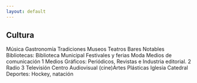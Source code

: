 ```yaml
---
layout: default
---
```


<h2>Cultura</h2>

Música
Gastronomía
Tradiciones
Museos 
Teatros
Bares Notables
Bibliotecas: Biblioteca Municipal
Festivales y ferias
Moda
Medios de comunicación
   1 Medios Gráficos: Periódicos, Revistas e Industria editorial.
   2 Radio
   3 Televisión
Centro Audiovisual (cine)Artes Plásticas 
Iglesia
Catedral
Deportes: Hockey, natación

